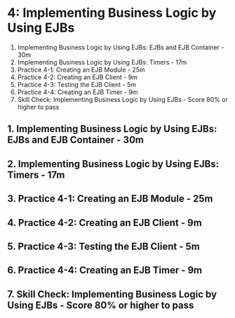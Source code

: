 # 4: Implementing Business Logic by Using EJBs

1. Implementing Business Logic by Using EJBs: EJBs and EJB Container - 30m
2. Implementing Business Logic by Using EJBs: Timers - 17m
3. Practice 4-1: Creating an EJB Module - 25m
4. Practice 4-2: Creating an EJB Client - 9m
5. Practice 4-3: Testing the EJB Client - 5m
6. Practice 4-4: Creating an EJB Timer - 9m
7. Skill Check: Implementing Business Logic by Using EJBs - Score 80% or higher to pass

## 1. Implementing Business Logic by Using EJBs: EJBs and EJB Container - 30m
## 2. Implementing Business Logic by Using EJBs: Timers - 17m
## 3. Practice 4-1: Creating an EJB Module - 25m
## 4. Practice 4-2: Creating an EJB Client - 9m
## 5. Practice 4-3: Testing the EJB Client - 5m
## 6. Practice 4-4: Creating an EJB Timer - 9m
## 7. Skill Check: Implementing Business Logic by Using EJBs - Score 80% or higher to pass
